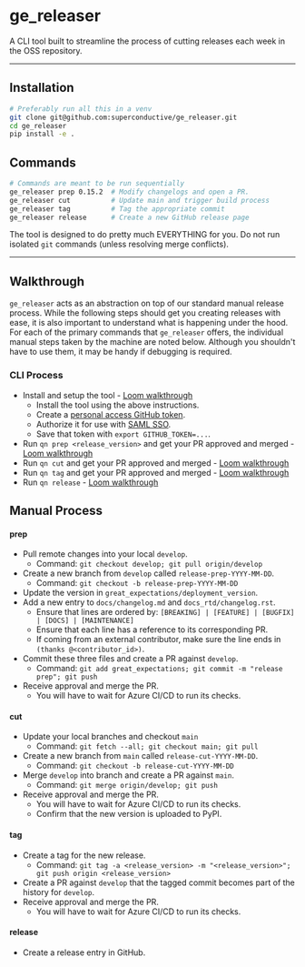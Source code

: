 # ge_releaser

A CLI tool built to streamline the process of cutting releases each week in the OSS repository.

---

## Installation
```bash
# Preferably run all this in a venv
git clone git@github.com:superconductive/ge_releaser.git
cd ge_releaser
pip install -e .
```

## Commands
```bash
# Commands are meant to be run sequentially
ge_releaser prep 0.15.2  # Modify changelogs and open a PR.
ge_releaser cut          # Update main and trigger build process
ge_releaser tag          # Tag the appropriate commit
ge_releaser release      # Create a new GitHub release page
```

The tool is designed to do pretty much EVERYTHING for you. Do not run isolated `git` commands (unless resolving merge conflicts).

---

## Walkthrough

`ge_releaser` acts as an abstraction on top of our standard manual release process. While the following steps should get you creating releases with ease, it is also important to understand what is happening under the hood. For each of the primary commands that `ge_releaser` offers, the individual manual steps taken by the machine are noted below. Although you shouldn't have to use them, it may be handy if debugging is required.

### CLI Process
- Install and setup the tool - [Loom walkthrough]()
  - Install the tool using the above instructions.
  - Create a [personal access GitHub token](https://docs.github.com/en/authentication/keeping-your-account-and-data-secure/creating-a-personal-access-token).
  - Authorize it for use with [SAML SSO](https://docs.github.com/en/enterprise-cloud@latest/authentication/authenticating-with-saml-single-sign-on/authorizing-a-personal-access-token-for-use-with-saml-single-sign-on).
  - Save that token with `export GITHUB_TOKEN=...`.
- Run `qn prep <release_version>` and get your PR approved and merged - [Loom walkthrough]()
- Run `qn cut` and get your PR approved and merged - [Loom walkthrough]()
- Run `qn tag` and get your PR approved and merged - [Loom walkthrough]()
- Run `qn release` - [Loom walkthrough]()

## Manual Process

#### prep
- Pull remote changes into your local `develop`.
  - Command: `git checkout develop; git pull origin/develop`
- Create a new branch from `develop` called `release-prep-YYYY-MM-DD`.
  - Command: `git checkout -b release-prep-YYYY-MM-DD`
- Update the version in `great_expectations/deployment_version`.
- Add a new entry to `docs/changelog.md` and `docs_rtd/changelog.rst`.
  - Ensure that lines are ordered by: `[BREAKING] | [FEATURE] | [BUGFIX] | [DOCS] | [MAINTENANCE]`
  - Ensure that each line has a reference to its corresponding PR.
  - If coming from an external contributor, make sure the line ends in `(thanks @<contributor_id>)`.
- Commit these three files and create a PR against `develop`.
  - Command: `git add great_expectations; git commit -m "release prep"; git push`
- Receive approval and merge the PR.
  - You will have to wait for Azure CI/CD to run its checks.

#### cut
- Update your local branches and checkout `main`
  - Command: `git fetch --all; git checkout main; git pull`
- Create a new branch from `main` called `release-cut-YYYY-MM-DD`.
  - Command: `git checkout -b release-cut-YYYY-MM-DD`
- Merge `develop` into branch and create a PR against `main`.
  - Command: `git merge origin/develop; git push`
- Receive approval and merge the PR.
  - You will have to wait for Azure CI/CD to run its checks.
  - Confirm that the new version is uploaded to PyPI.

#### tag
- Create a tag for the new release.
  - Command: `git tag -a <release_version> -m "<release_version>"; git push origin <release_version>`
- Create a PR against `develop` that the tagged commit becomes part of the history for `develop`.
- Receive approval and merge the PR.
  - You will have to wait for Azure CI/CD to run its checks.

#### release
- Create a release entry in GitHub.
 
